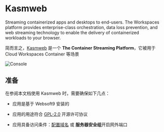 # Kasmweb

Streaming containerized apps and desktops to end-users. The Workspaces platform provides enterprise-class orchestration, data loss prevention, and web streaming technology to enable the delivery of containerized workloads to your browser.

简而言之，[Kasmweb](https://www.kasmweb.com/) 是一个 **The Container Streaming Platform**，它被用于 Cloud Workspaces Container  等场景


![Console](https://libs.websoft9.com/Websoft9/DocsPicture/zh/kasmweb/kasmweb-gui-websoft9.webp)


## 准备

在参阅本文档使用 Kasmweb 时，需要确保如下几点：

- 应用是基于 Websoft9 安装的

- 应用的用途符合 [GPL-2.0](https://opensource.org/licenses/GPL-2.0) 开源许可协议

- 应用具备访问条件：[配置域名](./guide/appsetdomain) 或 **服务器安全组**开启网外端口